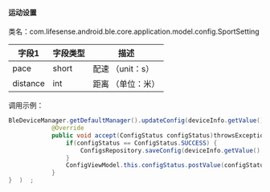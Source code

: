 <a name="5KswH"></a>
#### 运动设置
类名：com.lifesense.android.ble.core.application.model.config.SportSetting

| 字段1 | 字段类型 | 描述 |
| --- | --- | --- |
| pace | short | 配速 （unit：s）  |
| distance | int | 距离 （单位：米） |

调用示例：
```java
BleDeviceManager.getDefaultManager().updateConfig(deviceInfo.getValue().getMac(), dialPlate, new Consumer<ConfigStatus>() {
            @Override
            public void accept(ConfigStatus configStatus)throwsException{   
                if(configStatus == ConfigStatus.SUCCESS) {
                    ConfigsRepository.saveConfig(deviceInfo.getValue().getMac(),config);
                }
                ConfigViewModel.this.configStatus.postValue(configStatus);
            }
}  )  ;
```

